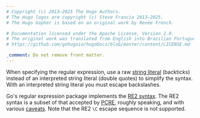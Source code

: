 ```yaml
---
# Copyright (c) 2013–2025 The Hugo Authors.
# The Hugo logos are copyright (c) Steve Francia 2013–2025.
# The Hugo Gopher is based on an original work by Renée French.

# Documentation licensed under the Apache License, Version 2.0.
# The original work was translated from English into Brazilian Portuguese.
# https://github.com/gohugoio/hugoDocs/blob/master/content/LICENSE.md

_comment: Do not remove front matter.
---
```


When specifying the regular expression, use a raw [string literal] (backticks) instead of an interpreted string literal (double quotes) to simplify the syntax. With an interpreted string literal you must escape backslashes.

Go's regular expression package implements the [RE2 syntax]. The RE2 syntax is a subset of that accepted by [PCRE], roughly speaking, and with various [caveats]. Note that the RE2 `\C` escape sequence is not supported.

[caveats]: https://swtch.com/~rsc/regexp/regexp3.html#caveats
[PCRE]: https://www.pcre.org/
[RE2 syntax]: https://github.com/google/re2/wiki/Syntax/
[string literal]: https://go.dev/ref/spec#String_literals
